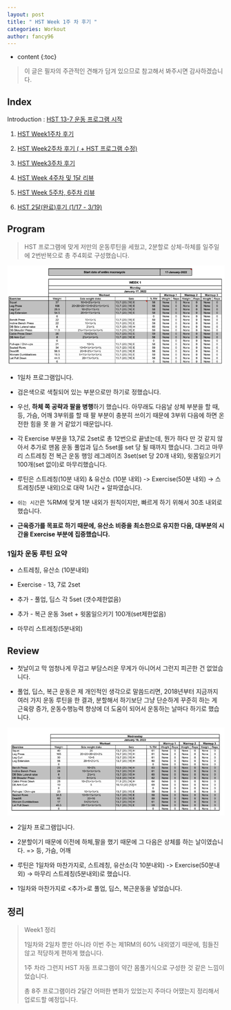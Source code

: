 ```yaml
---
layout: post
title: " HST Week 1주 차 후기 "
categories: Workout
author: fancy96
---
```

* content
{:toc}


> 이 글은 필자의 주관적인 견해가 담겨 있으므로 참고해서 봐주시면 감사하겠습니다.

## Index

Introduction : [HST 13-7 운동 프로그램 시작]()

1. [HST Week1주차 후기]()

2. [HST Week2주차 후기 ( + HST 프로그램 수정)]()

3. [HST Week3주차 후기]()

4. [HST Week 4주차 및 1달 리뷰]()

5. [HST Week 5주차, 6주차 리뷰]()

6. [HST 2달(완료)후기 (1/17 - 3/19)]()

## Program

> HST 프로그램에 맞게 저만의 운동루틴을 세웠고, 2분할로 상체-하체를 일주일에 2번반복으로 총 주4회로 구성했습니다.

![](/assets/img/workout/hst_week1_1.png)

* 1일차 프로그램입니다.

* 검은색으로 색칠되어 있는 부분으로만 하기로 정했습니다.

* 우선, **하체 쪽 공략과 팔을 병행**하기 했습니다. 아무래도 다음날 상체 부분을 할 때, 등, 가슴, 어깨 3부위를 할 때 팔 부분이 충분히 쓰이기 때문에 3부위 다음에 하면 온전한 힘을 못 쓸 거 같았기 때문입니다.

* 각 Exercise 부분을 13,7로 2set로 총 12번으로 끝냈는데, 뭔가 하다 만 것 같지 않아서 추가로 맨몸 운동 풀업과 딥스 5set를 set 당 될 때까지 했습니다. 그리고 마무리 스트레칭 전 복근 운동 행잉 레그레이즈 3set(set 당 20개 내외), 윗몸일으키기 100개(set 없이)로 마무리했습니다.

* 루틴은 스트레칭(10분 내외) & 유산소 (10분 내외) -> Exercise(50분 내외) -> 스트레칭(5분 내외)으로 대략 1시간 + 알파였습니다.

* `쉬는 시간`은 %RM에 맞게 1분 내외가 원칙이지만, 빠르게 하기 위해서 30초 내외로 했습니다.

* **근육증가를 목표로 하기 때문에, 유산소 비중을 최소한으로 유지한 다음, 대부분의 시간을 Exercise 부분에 집중했습니다.**

### 1일차 운동 루틴 요약

* 스트레칭, 유산소 (10분내외)

* Exercise - 13, 7로 2set

* 추가 - 풀업, 딥스 각 5set (갯수제한없음)

* 추가 - 복근 운동 3set + 윗몸일으키기 100개(set제한없음)

* 마무리 스트레칭(5분내외)

## Review

* 첫날이고 막 엄청나게 무겁고 부담스러운 무게가 아니어서 그런지 피곤한 건 없었습니다.

* 풀업, 딥스, 복근 운동은 제 개인적인 생각으로 말씀드리면, 2018년부터 지금까지 여러 가지 운동 루틴을 한 결과, 분할해서 하기보단 그냥 단순하게 꾸준히 하는 게 근육량 증가, 운동수행능력 향상에 더 도움이 되어서 운동하는 날마다 하기로 했습니다.

![](/assets/img/workout/hst_week1_2.png)

* 2일차 프로그램입니다.

* 2분할이기 때문에 이전에 하체,팔을 했기 때문에 그 다음은 상체를 하는 날이였습니다. => 등, 가슴, 어깨

* 루틴은 1일차와 마찬가지로, 스트레칭, 유산소(각 10분내외) -> Exercise(50분내외) -> 마무리 스트레칭(5분내외)로 했습니다.

* 1일차와 마찬가지로 <추가>로 풀업, 딥스, 복근운동을 넣었습니다.

## 정리

> Week1 정리
>
> 1일차와 2일차 뿐만 아니라 이번 주는 제1RM의 60% 내외였기 때문에, 힘들진 않고 적당하게 편하게 했습니다.
>
> 1주 차라 그런지 HST 자동 프로그램이 약간 몸풀기식으로 구성한 것 같은 느낌이었습니다.
>
> 총 8주 프로그램이라 2달간 어떠한 변화가 있었는지 주마다 어땠는지 정리해서 업로드할 예정입니다.